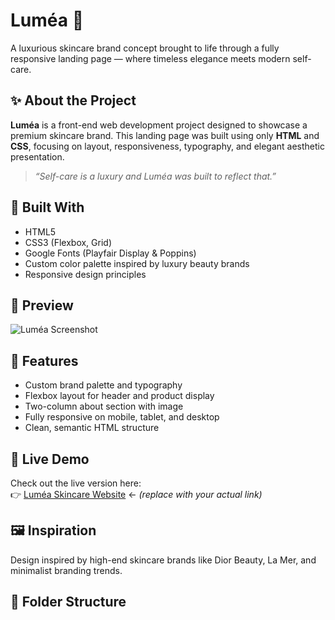 # Luméa 🌷

A luxurious skincare brand concept brought to life through a fully responsive landing page — where timeless elegance meets modern self-care.

## ✨ About the Project

**Luméa** is a front-end web development project designed to showcase a premium skincare brand. This landing page was built using only **HTML** and **CSS**, focusing on layout, responsiveness, typography, and elegant aesthetic presentation.

> *“Self-care is a luxury  and Luméa was built to reflect that.”*

## 🔧 Built With

- HTML5
- CSS3 (Flexbox, Grid)
- Google Fonts (Playfair Display & Poppins)
- Custom color palette inspired by luxury beauty brands
- Responsive design principles

## 📸 Preview

![Luméa Screenshot](insert-screenshot-link-here)

## 🌿 Features

- Custom brand palette and typography
- Flexbox layout for header and product display
- Two-column about section with image
- Fully responsive on mobile, tablet, and desktop
- Clean, semantic HTML structure

## 🚀 Live Demo

Check out the live version here:  
👉 [Luméa Skincare Website](https://nourhanhosnyy.github.io/lumea/) ← *(replace with your actual link)*

## 🖼️ Inspiration

Design inspired by high-end skincare brands like Dior Beauty, La Mer, and minimalist branding trends.

## 📁 Folder Structure

